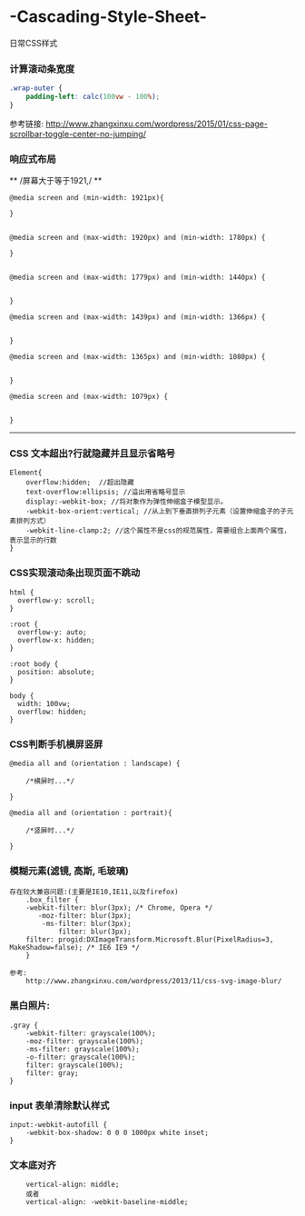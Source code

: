 # -Cascading-Style-Sheet-
日常CSS样式


### 计算滚动条宽度
``` css
.wrap-outer {
    padding-left: calc(100vw - 100%);
}

```
参考链接: http://www.zhangxinxu.com/wordpress/2015/01/css-page-scrollbar-toggle-center-no-jumping/

### 响应式布局
** /屏幕大于等于1921,/ **
```
@media screen and (min-width: 1921px){
    
}


@media screen and (max-width: 1920px) and (min-width: 1780px) {

}


@media screen and (max-width: 1779px) and (min-width: 1440px) {


}

@media screen and (max-width: 1439px) and (min-width: 1366px) {


}

@media screen and (max-width: 1365px) and (min-width: 1080px) {

    
}

@media screen and (max-width: 1079px) {


}
```
---

### CSS 文本超出?行就隐藏并且显示省略号
```
Element{
    overflow:hidden;  //超出隐藏
    text-overflow:ellipsis; //溢出用省略号显示
    display:-webkit-box; //将对象作为弹性伸缩盒子模型显示。
    -webkit-box-orient:vertical; //从上到下垂直排列子元素（设置伸缩盒子的子元素排列方式）
    -webkit-line-clamp:2; //这个属性不是css的规范属性，需要组合上面两个属性，表示显示的行数
}
```

### CSS实现滚动条出现页面不跳动
```
html {
  overflow-y: scroll;
}

:root {
  overflow-y: auto;
  overflow-x: hidden;
}

:root body {
  position: absolute;
}

body {
  width: 100vw;
  overflow: hidden;
}
```

### CSS判断手机横屏竖屏
```
@media all and (orientation : landscape) { 

    /*横屏时...*/

} 

@media all and (orientation : portrait){ 

    /*竖屏时...*/

} 
```

### 模糊元素(滤镜, 高斯, 毛玻璃)
```
存在较大兼容问题:(主要是IE10,IE11,以及firefox)
	.box_filter {
    -webkit-filter: blur(3px); /* Chrome, Opera */
       -moz-filter: blur(3px);
        -ms-filter: blur(3px);    
            filter: blur(3px);   
    filter: progid:DXImageTransform.Microsoft.Blur(PixelRadius=3, MakeShadow=false); /* IE6 IE9 */
	}
    
参考:
	http://www.zhangxinxu.com/wordpress/2013/11/css-svg-image-blur/
 ```
    
    
    
### 黑白照片:
```
.gray {
    -webkit-filter: grayscale(100%);
    -moz-filter: grayscale(100%);
    -ms-filter: grayscale(100%);
    -o-filter: grayscale(100%);
    filter: grayscale(100%);
    filter: gray;
}
```


### input 表单清除默认样式
```
input:-webkit-autofill {
    -webkit-box-shadow: 0 0 0 1000px white inset;
}
```

### 文本底对齐
```
    vertical-align: middle;
    或者
    vertical-align: -webkit-baseline-middle;
```
